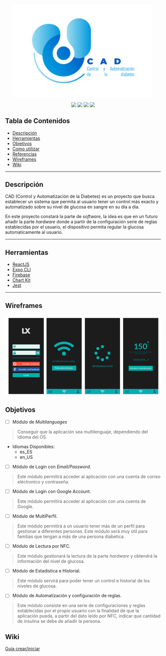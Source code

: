 <p align="center">
  <img src="https://github.com/LexFTW/CAD/blob/master/images/CAD_Logo.jpg" width="450">
</p>

<p align="center">
  <img src="https://img.shields.io/badge/npm-6.4.1-blue" />
  <img src="https://img.shields.io/badge/react_native-0.61.4-green" />
  <img src="https://img.shields.io/badge/react_native_cli-2.0.1-green" />
  <a href="#" alt="GitHub Followers">
    <img src="https://img.shields.io/github/followers/LexFTW?style=social" />
  </a>
</p>

## Tabla de Contenidos

- [Descripción](#descripción)
- [Herramientas](#herramientas)
- [Objetivos](#objetivos)
- [Como utilizar](#how-to-use)
- [Referencias](#references)
- [Wireframes](#references)
- [Wiki](#wiki)
  
---

## Descripción
CAD (Control y Automatización de la Diabetes) es un proyecto que busca establecer un sistema que permita al usuario tener un control más exacto y automatizado sobre su nivel de glucosa en sangre en su día a día.

En este proyecto constará la parte de *software*, la idea es que en un futuro añadir la parte *hardware* donde a partir de la configuración serie de reglas establecidas por el usuario, el dispositivo permita regular la glucosa automaticamente al usuario.

---

## Herramientas

- <a href="https://reactjs.org/" target="_blank">ReactJS</a>
- <a href="https://expo.io/" target="_blank">Expo CLI</a>
- <a href="https://firebase.google.com/" target="_blank">Firebase</a>
- <a href="https://www.npmjs.com/package/react-native-chart-kit" target="_blank">Chart Kit</a>
- <a href="https://jestjs.io/" target="_blank">Jest</a>

---
## Wireframes
<p align="center">
  <img src="https://github.com/LexFTW/CAD/blob/master/images/Wireframe.png" />
</p>

## Objetivos
- [ ] Módulo de *Multilanguages*
> Conseguir que la aplicación sea multilenguaje, dependiendo del idioma del OS.
- Idiomas Disponibles:
  - es_ES
  - en_US

- [ ] Módulo de Login con *Email/Password*.
> Este módulo permitirá acceder al aplicación con una cuenta de correo eléctronico y contraseña.

- [ ] Módulo de Login con Google Account.
> Este módulo permitirá acceder al aplicación con una cuenta de Google.

- [ ] Módulo de MultiPerfil.
> Este módulo permitirá a un usuario tener más de un perfil para gestionar a diferentes personas. Este módulo será muy útil para familias que tengan a más de una persona diabetica.

- [ ] Módulo de Lectura por NFC.
> Este módulo gestionará la lectura de la parte *hardware* y obtendrá la información del nivel de glucosa.

- [ ] Módulo de Estadistica e Historial.
> Este módulo servirá para poder tener un control e historial de los niveles de glucosa.

- [ ] Módulo de Automatización y configuración de reglas.
> Este módulo consiste en una serie de configuraciones y reglas establecidas por el propio usuario con la finalidad de que la aplicación pueda, a partir del dato leído por NFC, indicar que cantidad de insulina se debe de añadir la persona.

## Wiki
<a href='https://github.com/LexFTW/CAD/blob/master/Guia%20para%20crear-iniciar%20proyecto%20React%20Nativo.txt'>Guia crear/iniciar</a>
